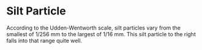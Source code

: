 # Silt Particle

According to the Udden-Wentworth scale, silt particles vary from the smallest of
1/256 mm to the largest of 1/16 mm. This silt particle to the right falls into
that range quite well.
